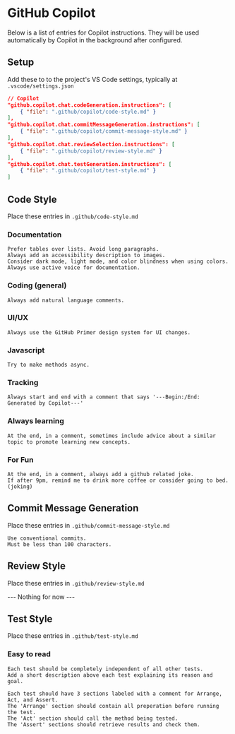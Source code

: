 # GitHub Copilot

Below is a list of entries for Copilot instructions.
They will be used automatically by Copilot in the background after configured.

## Setup

Add these to to the project's VS Code settings, typically at `.vscode/settings.json`

```json
// Copilot
"github.copilot.chat.codeGeneration.instructions": [
    { "file": ".github/copilot/code-style.md" }
],
"github.copilot.chat.commitMessageGeneration.instructions": [
    { "file": ".github/copilot/commit-message-style.md" }
],
"github.copilot.chat.reviewSelection.instructions": [
    { "file": ".github/copilot/review-style.md" }
],
"github.copilot.chat.testGeneration.instructions": [
    { "file": ".github/copilot/test-style.md" }
]
```

## Code Style

Place these entries in `.github/code-style.md`

### Documentation

```
Prefer tables over lists. Avoid long paragraphs.
Always add an accessibility description to images.
Consider dark mode, light mode, and color blindness when using colors.
Always use active voice for documentation.
```

### Coding (general)

```
Always add natural language comments.
```

### UI/UX

```
Always use the GitHub Primer design system for UI changes.
```

### Javascript

```
Try to make methods async.
```

### Tracking

```
Always start and end with a comment that says '---Begin:/End: Generated by Copilot---'
```

### Always learning

```
At the end, in a comment, sometimes include advice about a similar topic to promote learning new concepts.
```

### For Fun

```
At the end, in a comment, always add a github related joke.
If after 9pm, remind me to drink more coffee or consider going to bed. (joking)
```

## Commit Message Generation

Place these entries in `.github/commit-message-style.md`

```
Use conventional commits.
Must be less than 100 characters.
```

## Review Style

Place these entries in `.github/review-style.md`

--- Nothing for now ---

## Test Style

Place these entries in `.github/test-style.md`

### Easy to read

```
Each test should be completely independent of all other tests.
Add a short description above each test explaining its reason and goal.
```

```
Each test should have 3 sections labeled with a comment for Arrange, Act, and Assert.
The 'Arrange' section should contain all preperation before running the test.
The 'Act' section should call the method being tested.
The 'Assert' sections should retrieve results and check them.
```
